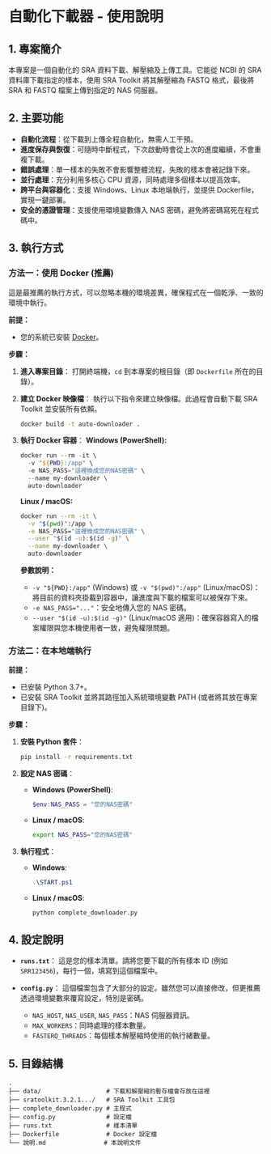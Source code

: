 # 自動化下載器 - 使用說明

## 1. 專案簡介

本專案是一個自動化的 SRA 資料下載、解壓縮及上傳工具。它能從 NCBI 的 SRA 資料庫下載指定的樣本，使用 SRA Toolkit 將其解壓縮為 FASTQ 格式，最後將 SRA 和 FASTQ 檔案上傳到指定的 NAS 伺服器。

## 2. 主要功能

- **自動化流程**：從下載到上傳全程自動化，無需人工干預。
- **進度保存與恢復**：可隨時中斷程式，下次啟動時會從上次的進度繼續，不會重複下載。
- **錯誤處理**：單一樣本的失敗不會影響整體流程，失敗的樣本會被記錄下來。
- **並行處理**：充分利用多核心 CPU 資源，同時處理多個樣本以提高效率。
- **跨平台與容器化**：支援 Windows、Linux 本地端執行，並提供 Dockerfile，實現一鍵部署。
- **安全的憑證管理**：支援使用環境變數傳入 NAS 密碼，避免將密碼寫死在程式碼中。

## 3. 執行方式

### 方法一：使用 Docker (推薦)

這是最推薦的執行方式，可以忽略本機的環境差異，確保程式在一個乾淨、一致的環境中執行。

**前提：**

- 您的系統已安裝 [Docker](https://www.docker.com/get-started)。

**步驟：**

1.  **進入專案目錄**：
    打開終端機，`cd` 到本專案的根目錄（即 `Dockerfile` 所在的目錄）。

2.  **建立 Docker 映像檔**：
    執行以下指令來建立映像檔。此過程會自動下載 SRA Toolkit 並安裝所有依賴。

    ```bash
    docker build -t auto-downloader .
    ```

3.  **執行 Docker 容器**：
    **Windows (PowerShell):**
    ```powershell
    docker run --rm -it \
      -v "${PWD}:/app" \
      -e NAS_PASS="這裡換成您的NAS密碼" \
      --name my-downloader \
      auto-downloader
    ```

    **Linux / macOS:**
    ```bash
    docker run --rm -it \
      -v "$(pwd)":/app \
      -e NAS_PASS="這裡換成您的NAS密碼" \
      --user "$(id -u):$(id -g)" \
      --name my-downloader \
      auto-downloader
    ```
    **參數說明：**
    - `-v "${PWD}:/app"` (Windows) 或 `-v "$(pwd)":/app"` (Linux/macOS)：將目前的資料夾掛載到容器中，讓進度與下載的檔案可以被保存下來。
    - `-e NAS_PASS="..."`：安全地傳入您的 NAS 密碼。
    - `--user "$(id -u):$(id -g)"` (Linux/macOS 適用)：確保容器寫入的檔案權限與您本機使用者一致，避免權限問題。

### 方法二：在本地端執行

**前提：**

- 已安裝 Python 3.7+。
- 已安裝 SRA Toolkit 並將其路徑加入系統環境變數 PATH (或者將其放在專案目錄下)。

**步驟：**

1.  **安裝 Python 套件**：

    ```bash
    pip install -r requirements.txt
    ```

2.  **設定 NAS 密碼**：

    - **Windows (PowerShell)**:
      ```powershell
      $env:NAS_PASS = "您的NAS密碼"
      ```
    - **Linux / macOS**:
      ```bash
      export NAS_PASS="您的NAS密碼"
      ```

3.  **執行程式**：
    - **Windows**:
      ```powershell
      .\START.ps1
      ```
    - **Linux / macOS**:
      ```bash
      python complete_downloader.py
      ```

## 4. 設定說明

- **`runs.txt`**：
  這是您的樣本清單。請將您要下載的所有樣本 ID (例如 `SRR123456`)，每行一個，填寫到這個檔案中。

- **`config.py`**：
  這個檔案包含了大部分的設定。雖然您可以直接修改，但更推薦透過環境變數來覆寫設定，特別是密碼。
  - `NAS_HOST`, `NAS_USER`, `NAS_PASS`：NAS 伺服器資訊。
  - `MAX_WORKERS`：同時處理的樣本數量。
  - `FASTERQ_THREADS`：每個樣本解壓縮時使用的執行緒數量。

## 5. 目錄結構

```
.
├── data/                  # 下載和解壓縮的暫存檔會存放在這裡
├── sratoolkit.3.2.1.../   # SRA Toolkit 工具包
├── complete_downloader.py # 主程式
├── config.py              # 設定檔
├── runs.txt               # 樣本清單
├── Dockerfile             # Docker 設定檔
└── 說明.md                # 本說明文件
```
